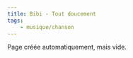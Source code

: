 ```yaml
---
title: Bibi - Tout doucement
tags:
    - musique/chanson
---
```


Page créée automatiquement, mais vide.
